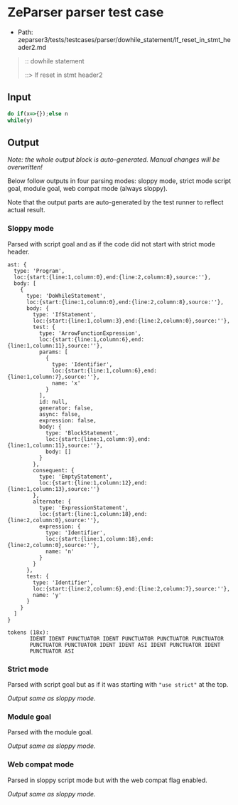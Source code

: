 # ZeParser parser test case

- Path: zeparser3/tests/testcases/parser/dowhile_statement/lf_reset_in_stmt_header2.md

> :: dowhile statement
>
> ::> lf reset in stmt header2
>
> 


## Input

`````js
do if(x=>{});else n
while(y)
`````

## Output

_Note: the whole output block is auto-generated. Manual changes will be overwritten!_

Below follow outputs in four parsing modes: sloppy mode, strict mode script goal, module goal, web compat mode (always sloppy).

Note that the output parts are auto-generated by the test runner to reflect actual result.

### Sloppy mode

Parsed with script goal and as if the code did not start with strict mode header.

`````
ast: {
  type: 'Program',
  loc:{start:{line:1,column:0},end:{line:2,column:8},source:''},
  body: [
    {
      type: 'DoWhileStatement',
      loc:{start:{line:1,column:0},end:{line:2,column:8},source:''},
      body: {
        type: 'IfStatement',
        loc:{start:{line:1,column:3},end:{line:2,column:0},source:''},
        test: {
          type: 'ArrowFunctionExpression',
          loc:{start:{line:1,column:6},end:{line:1,column:11},source:''},
          params: [
            {
              type: 'Identifier',
              loc:{start:{line:1,column:6},end:{line:1,column:7},source:''},
              name: 'x'
            }
          ],
          id: null,
          generator: false,
          async: false,
          expression: false,
          body: {
            type: 'BlockStatement',
            loc:{start:{line:1,column:9},end:{line:1,column:11},source:''},
            body: []
          }
        },
        consequent: {
          type: 'EmptyStatement',
          loc:{start:{line:1,column:12},end:{line:1,column:13},source:''}
        },
        alternate: {
          type: 'ExpressionStatement',
          loc:{start:{line:1,column:18},end:{line:2,column:0},source:''},
          expression: {
            type: 'Identifier',
            loc:{start:{line:1,column:18},end:{line:2,column:0},source:''},
            name: 'n'
          }
        }
      },
      test: {
        type: 'Identifier',
        loc:{start:{line:2,column:6},end:{line:2,column:7},source:''},
        name: 'y'
      }
    }
  ]
}

tokens (18x):
       IDENT IDENT PUNCTUATOR IDENT PUNCTUATOR PUNCTUATOR PUNCTUATOR
       PUNCTUATOR PUNCTUATOR IDENT IDENT ASI IDENT PUNCTUATOR IDENT
       PUNCTUATOR ASI
`````

### Strict mode

Parsed with script goal but as if it was starting with `"use strict"` at the top.

_Output same as sloppy mode._

### Module goal

Parsed with the module goal.

_Output same as sloppy mode._

### Web compat mode

Parsed in sloppy script mode but with the web compat flag enabled.

_Output same as sloppy mode._
